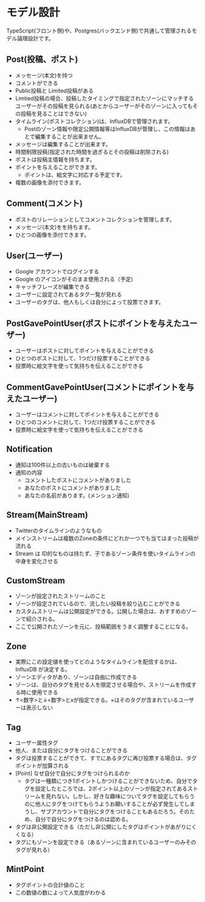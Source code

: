 # モデル設計
TypeScript(フロント側)や、Postgres(バックエンド側)で共通して管理されるモデル論理設計です。

## Post(投稿、ポスト)
* メッセージ(本文)を持つ
* コメントができる
* Public投稿と Limited投稿がある
* Limtied投稿の場合、投稿したタイミングで指定されたゾーンにマッチするユーザーがその投稿を見られる(あとからユーザーがそのゾーンに入ってもその投稿を見ることはできない)
* タイムライン(ポストコレクション)は、InfluxDBで管理されます。
  * Postのゾーン情報や限定公開情報等はInfluxDBが管理し、この情報はあとで編集することが出来ません。
* メッセージは編集することが出来ます。
* 時間制限投稿(指定された時間を過ぎるとその投稿は削除される)
* ポストは投稿主情報を持ちます。
* ポイントを与えることができます。
  * ポイントは、絵文字に対応する予定です。
* 複数の画像を添付できます。

## Comment(コメント)
* ポストのリレーションとしてコメントコレクションを管理します。
* メッセージ(本文)をを持ちます。
* ひとつの画像を添付できます。

## User(ユーザー)
* Google アカウントでログインする
* Google のアイコンがそのまま使用される（予定)
* キャッチフレーズが編集できる
* ユーザーに設定されてあるタグ一覧が見れる
* ユーザーのタグは、他人もしくは自分によって投票できます。

## PostGavePointUser(ポストにポイントを与えたユーザー)
* ユーザーはポストに対してポイントを与えることができる
* ひとつのポストに対して、1つだけ投票することができる
* 投票時に絵文字を使って気持ちを伝えることができる

## CommentGavePointUser(コメントにポイントを与えたユーザー)
* ユーザーはコメントに対してポイントを与えることができる
* ひとつのコメントに対して、1つだけ投票することができる
* 投票時に絵文字を使って気持ちを伝えることができる

## Notification
* 通知は100件以上の古いものは破棄する
* 通知の内容
  * コメントしたポストにコメントがありました
  * あなたのポストにコメントがありました
  * あなたの名前があります。(メンション通知)

## Stream(MainStream)
* Twitterのタイムラインのようなもの
* メインストリームは複数のZoneの条件にどれか一つでも当てはまった投稿が流れる
* Stream は ID的なものは持たず、子であるゾーン条件を使いタイムラインの中身を変化させる

## CustomStream
* ゾーンが設定されたストリームのこと
* ゾーンが設定されているので、流したい投稿を絞り込むことができる
* カスタムストリームは公開設定ができる。公開した場合は、おすすめのゾーンで紹介される。
* ここで公開されたゾーンを元に、投稿範囲をうまく調整することになる。

## Zone
* 実際にこの設定値を使ってどのようなタイムラインを配信するかは、 InfluxDB が決定する。
* ゾーンエディタがあり、ゾーンは自由に作成できる
* ゾーンは、自分のタグを見せる人を限定させる場合や、ストリームを作成する時に使用できる
* ↑<数字>と↓<数字>とxが指定できる。×はそのタグが含まれているユーザーは表示しない

## Tag
* ユーザー属性タグ
* 他人、または自分にタグをつけることができる
* タグは投票することができて、すでにあるタグに再び投票する場合は、タグポイントが加算される
* [Point] なぜ自分で自分にタグをつけられるのか
  * タグは一種類につき1ポイントしかつけることができないため、自分でタグを設定したところでは、2ポイント以上のゾーンが指定されてあるストリームを見れない。しかし、好きな趣味についてタグを設定してもらうのに他人にタグをつけてもらうようお願いすることが必ず発生してしまうし、サブアカウントで自分にタグをつけることもあるだろう。そのため、自分で自分にタグをつけるのは認める。
* タグは非公開設定できる（ただし非公開にしたタグはポイントがあがりにくくなる）
* タグにもゾーンを設定できる（あるゾーンに含まれているユーザーのみそのタグが見れる）

## MintPoint
* タグポイントの合計値のこと
* この数値の数によって人気度がわかる